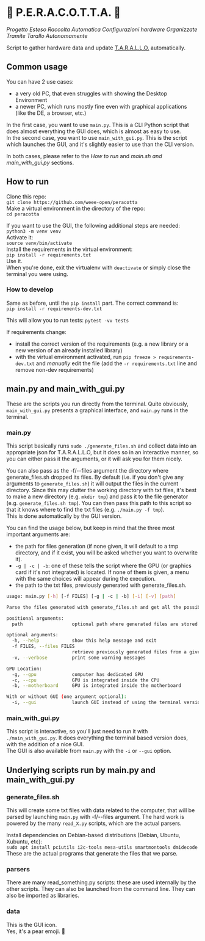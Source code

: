# 🍐 P.E.R.A.C.O.T.T.A. 🍐

*Progetto Esteso Raccolta Automatica Configurazioni hardware Organizzate Tramite Tarallo Autonomamente*

Script to gather hardware data and update [T.A.R.A.L.L.O.](weee-open/tarallo) automatically.

## Common usage

You can have 2 use cases:
- a very old PC, that even struggles with showing the Desktop Environment
- a newer PC, which runs mostly fine even with graphical applications (like the DE, a browser, etc.)

In the first case, you want to use `main.py`. This is a CLI Python script that does almost everything the GUI does, which is almost as easy to use.  
In the second case, you want to use `main_with_gui.py`. This is the script which launches the GUI, and it's slightly easier to use than the CLI version.  

In both cases, please refer to the _How to run_ and _main.sh and main_with_gui.py_ sections.

## How to run

Clone this repo:  
`git clone https://github.com/weee-open/peracotta`  
Make a virtual environment in the directory of the repo:  
`cd peracotta`    

If you want to use the GUI, the following additional steps are needed:  
`python3 -m venv venv`  
Activate it:  
`source venv/bin/activate`  
Install the requirements in the virtual environment:  
`pip install -r requirements.txt`  
Use it.  
When you're done, exit the virtualenv with `deactivate` 
or simply close the terminal you were using.

### How to develop

Same as before, until the `pip install` part. The correct command is:    
`pip install -r requirements-dev.txt`  

This will allow you to run tests: `pytest -vv tests`

If requirements change:  
- install the correct version of the requirements (e.g. a new library or a new version of an already installed library)  
- with the virtual environment activated, run `pip freeze > requirements-dev.txt` and *manually* edit the file (add the `-r requirements.txt` line and remove non-dev requirements)

## main.py and main_with_gui.py

These are the scripts you run directly from the terminal. Quite obviously, `main_with_gui.py` presents a graphical interface, and `main.py` runs in the terminal.

### main.py

This script basically runs `sudo ./generate_files.sh` and collect data into an appropriate json for T.A.R.A.L.L.O, but it does so in an interactive manner, so 
you can either pass it the arguments, or it will ask you for them nicely.

You can also pass as the -f/--files argument the directory where generate_files.sh dropped its files. By default (i.e. if you don't give any arguments 
to `generate_files.sh`) it will output the files in the current directory. Since this may clutter the working directory 
with txt files, it's best to make a new directory (e.g. `mkdir tmp`) and pass it to the file generator (e.g. `generate_files.sh tmp`).
You can then pass this path to this script so that it knows where to find the txt files (e.g. `./main.py -f tmp`).  
This is done automatically by the GUI version.


You can find the usage below, but keep in mind that the three most important arguments are:
- the path for files generation (if none given, it will default to a tmp directory, and if it exist, you will be asked whether you want to overwrite it).
- `-g | -c | -b`: one of these tells the script where the GPU (or graphics card if it's not integrated) is located. If none of them is given, a menu with the same choices will appear during the execution.
- the path to the txt files, previously generated with generate_files.sh.
```bash
usage: main.py [-h] [-f FILES] [-g | -c | -b] [-i] [-v] [path]

Parse the files generated with generate_files.sh and get all the possible info out of them

positional arguments:
  path                  optional path where generated files are stored

optional arguments:
  -h, --help            show this help message and exit
  -f FILES, --files FILES
                        retrieve previously generated files from a given path
  -v, --verbose         print some warning messages

GPU Location:
  -g, --gpu             computer has dedicated GPU
  -c, --cpu             GPU is integrated inside the CPU
  -b, --motherboard     GPU is integrated inside the motherboard

With or without GUI (one argument optional):
  -i, --gui             launch GUI instead of using the terminal version

```

### main_with_gui.py

This script is interactive, so you'll just need to run it with `./main_with_gui.py`. It does everything the terminal based version does, with the addition of a nice GUI.  
The GUI is also available from `main.py` with the `-i` or `--gui` option.

## Underlying scripts run by main.py and main_with_gui.py

### generate_files.sh

This will create some txt files with data related to the computer, that will be parsed by launching 
`main.py` with -f/--files argument. The hard work is powered by the many `read_X.py` scripts, which are the actual 
parsers.

Install dependencies on Debian-based distributions (Debian, Ubuntu, Xubuntu, etc):  
`sudo apt install pciutils i2c-tools mesa-utils smartmontools dmidecode`  
These are the actual programs that generate the files that we parse.

### parsers

There are many read_something.py scripts: these are used internally by the other scripts. They can also be launched from the command line. They can also be imported as libraries.

### data

This is the GUI icon.  
Yes, it's a pear emoji. 🍐
